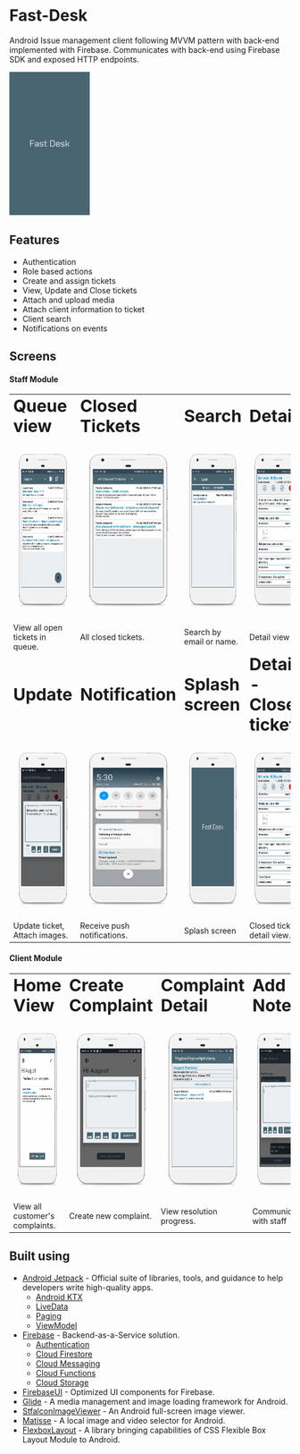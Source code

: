 # Fast-Desk
Android Issue management client following MVVM pattern with back-end implemented with Firebase. Communicates with back-end using Firebase SDK and exposed HTTP endpoints.

<img src=https://github.com/dims26/Fast-Desk/blob/master/app/src/main/res/drawable/splash_screen.png width="144" height="256" />

## Features
* Authentication
* Role based actions
* Create and assign tickets
* View, Update and Close tickets
* Attach and upload media
* Attach client information to ticket
* Client search
* Notifications on events

## Screens
#### Staff Module
<table border="0">
 <tr>
    <td><b style="font-size:30px">Queue view</b></td>
    <td><b style="font-size:30px">Closed Tickets</b></td>
    <td><b style="font-size:30px">Search</b></td>
    <td><b style="font-size:30px">Detail</b></td>
 </tr>
 <tr>
    <td>
     <img src=https://github.com/dims26/Fast-Desk/blob/master/screens/queue-overlay.png width="180" height="320" />
   </td>
   <td>
    <img src=https://github.com/dims26/Fast-Desk/blob/master/screens/closed-list-overlay.png width="180" height="320" />
  </td>
   <td>
    <img src=https://github.com/dims26/Fast-Desk/blob/master/screens/customer-list-overlay.png width="180" height="320" />
  </td>
   <td>
    <img src=https://github.com/dims26/Fast-Desk/blob/master/screens/detail-moved-overlay.png width="180" height="320" />
  </td>
 </tr>
 <tr>
  <td>View all open tickets in queue.</td>
  <td>All closed tickets.</td>
  <td>Search by email or name.</td>
  <td>Detail view</td>
 </tr>
 <tr>
    <td><b style="font-size:30px">Update</b></td>
    <td><b style="font-size:30px">Notification</b></td>
    <td><b style="font-size:30px">Splash screen</b></td>
    <td><b style="font-size:30px">Detail - Closed ticket</b></td>
 </tr>
 <tr>
    <td>
     <img src=https://github.com/dims26/Fast-Desk/blob/master/screens/note-input-overlay.png width="180" height="320" />
   </td>
   <td>
    <img src=https://github.com/dims26/Fast-Desk/blob/master/screens/notification-overlay.png width="180" height="320" />
  </td>
   <td>
    <img src=https://github.com/dims26/Fast-Desk/blob/master/screens/splash-screen-overlay.png width="180" height="320" />
  </td>
   <td>
    <img src=https://github.com/dims26/Fast-Desk/blob/master/screens/detail-closed-overlay.png width="180" height="320" />
  </td>
 </tr>
 <tr>
  <td>Update ticket, Attach images.</td>
  <td>Receive push notifications.</td>
  <td>Splash screen</td>
  <td>Closed ticket detail view.</td>
 </tr>
</table>

#### Client Module
<table border="0">
 <tr>
    <td><b style="font-size:30px">Home View</b></td>
    <td><b style="font-size:30px">Create Complaint</b></td>
    <td><b style="font-size:30px">Complaint Detail</b></td>
    <td><b style="font-size:30px">Add Note</b></td>
 </tr>
 <tr>
    <td>
     <img src=https://github.com/dims26/Fast-Desk/blob/master/screens/customer-home-overlay.png width="180" height="320" />
   </td>
   <td>
    <img src=https://github.com/dims26/Fast-Desk/blob/master/screens/customer-new-complaint-overlay.png width="180" height="320" />
  </td>
   <td>
    <img src=https://github.com/dims26/Fast-Desk/blob/master/screens/customer-detail-overlay.png width="180" height="320" />
  </td>
   <td>
    <img src=https://github.com/dims26/Fast-Desk/blob/master/screens/customer-add-note-overlay.png width="180" height="320" />
  </td>
 </tr>
 <tr>
  <td>View all customer's complaints.</td>
  <td>Create new complaint.</td>
  <td>View resolution progress.</td>
  <td>Communicate with staff</td>
 </tr>
 </table>

## Built using

* [Android Jetpack](https://developer.android.com/jetpack/?gclid=Cj0KCQjwhJrqBRDZARIsALhp1WQBmjQ4WUpnRT4ETGGR1T_rQG8VU3Ta_kVwiznZASR5y4fgPDRYFqkaAhtfEALw_wcB) - Official suite of libraries, tools, and guidance to help developers write high-quality apps.
  * [Android KTX](https://developer.android.com/kotlin/ktx)
  * [LiveData](https://developer.android.com/topic/libraries/architecture/livedata)
  * [Paging](https://developer.android.com/jetpack/androidx/releases/paging)
  * [ViewModel](https://developer.android.com/topic/libraries/architecture/viewmodel)
* [Firebase](https://firebase.google.com/) - Backend-as-a-Service solution.
  * [Authentication](https://firebase.google.com/products/auth)
  * [Cloud Firestore](https://firebase.google.com/products/firestore)
  * [Cloud Messaging](https://firebase.google.com/products/cloud-messaging)
  * [Cloud Functions](https://developer.android.com/topic/libraries/architecture/viewmodel)
  * [Cloud Storage](https://firebase.google.com/products/storage)
* [FirebaseUI](https://github.com/firebase/FirebaseUI-Android) - Optimized UI components for Firebase.
* [Glide](https://github.com/bumptech/glide) - A media management and image loading framework for Android.
* [StfalconImageViewer](https://github.com/stfalcon-studio/StfalconImageViewer) - An Android full-screen image viewer.
* [Matisse](https://github.com/zhihu/Matisse) - A local image and video selector for Android.
* [FlexboxLayout](https://github.com/google/flexbox-layout) - A library bringing capabilities of CSS Flexible Box Layout Module to Android.
